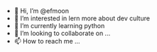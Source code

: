- 👋 Hi, I’m @efmoon
- 👀 I’m interested in lern more about dev culture
- 🌱 I’m currently learning python
- 💞️ I’m looking to collaborate on ...
- 📫 How to reach me ...

<!---
efmoon/efmoon is a ✨ special ✨ repository because its `README.md` (this file) appears on your GitHub profile.
You can click the Preview link to take a look at your changes.
--->
